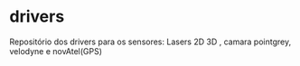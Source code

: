 # drivers
Repositório dos drivers para os sensores: Lasers 2D 3D , camara pointgrey, velodyne e novAtel(GPS)
